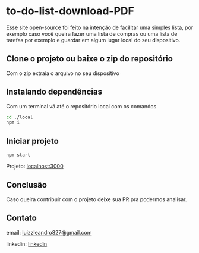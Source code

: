 # to-do-list-download-PDF

Esse site open-source foi feito na intenção de facilitar uma simples lista, por exemplo caso você queira fazer uma lista de compras ou uma lista de tarefas por exemplo e guardar em algum lugar local do seu dispositivo.

## Clone o projeto ou baixe o zip do repositório 

Com o zip extraia o arquivo no seu dispositivo

## Instalando dependências 

Com um terminal vá até o repositório local com os comandos

```bash
cd ./local
npm i
```

## Iniciar projeto

```bash
npm start
```
Projeto: [localhost:3000](https://localhost:3000)

## Conclusão 

Caso queira contribuir com o projeto deixe sua PR pra podermos analisar.

## Contato

email: luizzleandro827@gmail.com 

linkedin: [linkedin](https://www.linkedin.com/in/leandroluizz?utm_source=share&utm_campaign=share_via&utm_content=profile&utm_medium=android_app)
